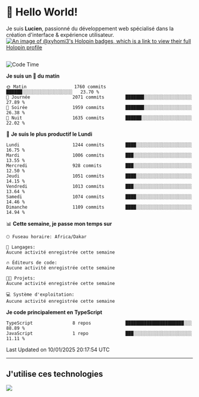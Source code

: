 # 👋 Hello World!

Je suis **Lucien**, passionné du développement web spécialisé dans la création d'interface & expérience utilisateur.
[![An image of @xyhomi3's Holopin badges, which is a link to view their full Holopin profile](https://holopin.me/xyhomi3)](https://holopin.io/@xyhomi3)

##

<!--START_SECTION:waka-->
![Code Time](http://img.shields.io/badge/Code%20Time-2%2C834%20hrs%2050%20mins-blue)

**Je suis un 🐤 du matin** 

```text
🌞 Matin                  1760 commits        ██████░░░░░░░░░░░░░░░░░░░   23.70 % 
🌆 Journée                2071 commits        ███████░░░░░░░░░░░░░░░░░░   27.89 % 
🌃 Soirée                 1959 commits        ███████░░░░░░░░░░░░░░░░░░   26.38 % 
🌙 Nuit                   1635 commits        ██████░░░░░░░░░░░░░░░░░░░   22.02 % 
```
📅 **Je suis le plus productif le Lundi** 

```text
Lundi                    1244 commits        ████░░░░░░░░░░░░░░░░░░░░░   16.75 % 
Mardi                    1006 commits        ███░░░░░░░░░░░░░░░░░░░░░░   13.55 % 
Mercredi                 928 commits         ███░░░░░░░░░░░░░░░░░░░░░░   12.50 % 
Jeudi                    1051 commits        ████░░░░░░░░░░░░░░░░░░░░░   14.15 % 
Vendredi                 1013 commits        ███░░░░░░░░░░░░░░░░░░░░░░   13.64 % 
Samedi                   1074 commits        ████░░░░░░░░░░░░░░░░░░░░░   14.46 % 
Dimanche                 1109 commits        ████░░░░░░░░░░░░░░░░░░░░░   14.94 % 
```


📊 **Cette semaine, je passe mon temps sur** 

```text
🕑︎ Fuseau horaire: Africa/Dakar

💬 Langages: 
Aucune activité enregistrée cette semaine

🔥 Éditeurs de code: 
Aucune activité enregistrée cette semaine

🐱‍💻 Projets: 
Aucune activité enregistrée cette semaine

💻 Système d'exploitation: 
Aucune activité enregistrée cette semaine
```

**Je code principalement en TypeScript** 

```text
TypeScript               8 repos             ██████████████████████░░░   88.89 % 
JavaScript               1 repo              ███░░░░░░░░░░░░░░░░░░░░░░   11.11 % 
```




 Last Updated on 10/01/2025 20:17:54 UTC
<!--END_SECTION:waka-->
---

## J'utilise ces technologies

<p align="left">
  <a href="https://skillicons.dev">
    <img src="https://skillicons.dev/icons?i=ts,js,md,scss,tailwind,react,docker,express,astro,vite,nextjs,vercel,figma,ableton" />
  </a>
</p>

